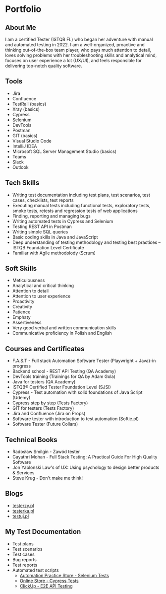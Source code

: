 # Portfolio
## About Me
I am a certified  Tester (ISTQB FL) who began her adventure with manual and automated testing in 2022. I am a well-organized, proactive and thinking out-of-the-box team player, who pays much attention to detail, loves solving problems with her troubleshooting skills and analytical mind, focuses on user experience a lot (UX/UI), and feels responsible for delivering top-notch quality software. 
## Tools
  - Jira 
  - Confluence
  - TestRail (basics)
  - Xray (basics)
  - Cypress
  - Selenium
  - DevTools
  - Postman
  - GIT (basics)
  - Visual Studio Code
  - IntelliJ IDEA
  - Microsoft SQL Server Management Studio (basics)
  - Teams
  - Slack
  - Outlook
## Tech Skills
  - Writing test documentation including test plans, test scenarios, test cases, checklists, test reports
  -	Executing manual tests including functional tests, exploratory tests, smoke tests, retests and regression tests of web applications
  - Finding, reporting and managing bugs
  - Writing automated tests in Cypress and Selenium
  - Testing REST API in Postman
  - Writing simple SQL queries
  - Basic coding skills in Java and JavaScript
  - Deep understanding of testing methodology and testing best practices – ISTQB Foundation Level Certificate
  - Familiar with Agile methodolody (Scrum)
## Soft Skills
  - Meticulousness
  - Analytical and critical thinking
  - Attention to detail
  - Attention to user experience
  - Proactivity
  - Creativity
  - Patience
  - Emphaty
  - Assertiveness
  - Very good verbal and written communication skills
  - Communicative proficiency in Polish and English
## Courses and Certificates				
  - F.A.S.T - Full stack Automation Software Tester (Playwright + Java)-in progress
  - Backend school - REST API Testing (QA Academy)
  - DevTools training (Trainings for QA by Adam Gola)
  - Java for testers (QA Academy)
  - ISTQB® Certified Tester Foundation Level (SJSI)
  - Cypress - Test automation with solid foundations of Java Script (Udemy)
  - Cypress step by step (Tests Factory)
  - GIT for testers (Tests Factory)
  - Jira and Confluence (Jira on Props)
  - Software tester with introduction to test automation (Softie.pl)
  - Software Tester (Future Collars)
## Technical Books
  - Radosław Smilgin - Zawód tester
  - Gayathri Mohan - Full Stack Testing: A Practical Guide For High Quality Software
  - Jon Yablonski Law's of UX: Using psychology to design better products & Services
  - Steve Krug - Don't make me think!
## Blogs
* [testerzy.pl](http://testerzy.pl)
* [testerka.pl](http://testerka.pl)
* [testuj.pl](http://https://testuj.pl)
## My Test Documentation
- Test plans
- Test scenarios
- Test cases
- Bug reports
- Test reports
- Automated test scripts
    - [Automation Practice Store - Selenium Tests](https://github.com/KarinaAdamiak/AutomationTestsPracticeSelenium)
    - [Online Store - Cypress Tests](https://github.com/KarinaAdamiak/Online-Store-Automat)
    - [ClickUp - E2E API Testing](https://github.com/KarinaAdamiak/Clickup_API_E2E)
